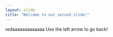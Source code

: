```yaml
---
layout: slide
title: "Welcome to our second slide!"
---
```

redaaaaaaaaaaaaa
Use the left arrow to go back!
